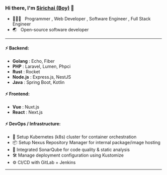 ### Hi there, I'm [Sirichai (Boy)](https://nextjs-scg-app.herokuapp.com/resume) 🎉

- 🧑🏻‍💻 &nbsp; Programmer , Web Developer , Software Engineer , Full Stack Engineer  
- 🌏 &nbsp; Open-source software developer  

---

#### ⚡ Backend:
- **Golang** : Echo, Fiber  
- **PHP** : Laravel, Lumen, Phpci  
- **Rust** : Rocket  
- **Node.js** : Express.js, NestJS  
- **Java** : Spring Boot, Kotlin  

#### ⚡ Frontend:
- **Vue** : Nuxt.js  
- **React** : Next.js  

#### ⚡ DevOps / Infrastructure:
- 🧩 Setup Kubernetes (k8s) cluster for container orchestration  
- 📦 Setup Nexus Repository Manager for internal package/image hosting  
- 🧪 Integrated SonarQube for code quality & static analysis  
- 🛠️ Manage deployment configuration using Kustomize  
- ⚙️ CI/CD with GitLab + Jenkins  

---

<!--
**suraboy/suraboy** is a ✨ _special_ ✨ repository because its `README.md` (this file) appears on your GitHub profile.

Here are some ideas to get you started:

- 🔭 I’m currently working on ...
- 🌱 I’m currently learning ...
- 👯 I’m looking to collaborate on ...
- 🤔 I’m looking for help with ...
- 💬 Ask me about ...
- 📫 How to reach me: ...
- 😄 Pronouns: ...
- ⚡ Fun fact: ...
-->
